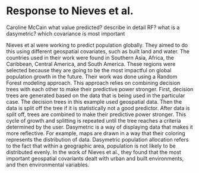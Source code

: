 # Response to Nieves et al.
Caroline McCain
what value predicted? describe in detail RF? what is a dasymetric? which covariance is most important

Nieves et al were working to predict population globally. They aimed to do this using different geospatial covariates, such as built land and water. The countries used in their work were found in Southern Asia, Africa, the Caribbean, Central America, and South America. These regions were selected because they are going to be the most impactful on global population growth in the future.
Their work was done using a Random Forest modeling approach. This approach relies on combining decision trees with each other to make their predictive power stronger. First, decision trees are generated based on the data that is being used in the particular case. The decision trees in this example used geospatial data. Then the data is split off the tree if it is statistically not a good predictor. After data is split off, trees are combined to make their predictive power stronger. This cycle of growth and splitting is repeated until the tree reaches a criteria determined by the user.
Dasymetric is a way of displaying data that makes it more reflective. For example, maps are drawn in a way that their coloring represents the distribution of data. Dasymetric population allocation refers to the fact that within a geographic area, population is not likely to be distributed evenly.
In the work of Nieves et al., they found that the most important geospatial covariants dealt with urban and built environments, and then environmental variables. 
